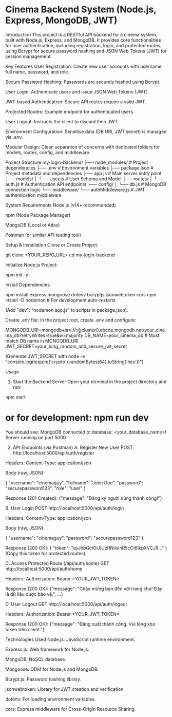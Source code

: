 Cinema Backend System (Node.js, Express, MongoDB, JWT)
=====================================
Introduction
This project is a RESTful API backend for a cinema system, built with Node.js, Express, and MongoDB. It provides core functionalities for user authentication, including registration, login, and protected routes, using Bcrypt for secure password hashing and JSON Web Tokens (JWT) for session management.

Key Features
User Registration: Create new user accounts with username, full name, password, and role.

Secure Password Hashing: Passwords are securely hashed using Bcrypt.

User Login: Authenticate users and issue JSON Web Tokens (JWT).

JWT-based Authentication: Secure API routes require a valid JWT.

Protected Routes: Example endpoint for authenticated users.

User Logout: Instructs the client to discard their JWT.

Environment Configuration: Sensitive data (DB URI, JWT secret) is managed via .env.

Modular Design: Clean separation of concerns with dedicated folders for models, routes, config, and middleware.

Project Structure
my-login-backend/
├── node_modules/           # Project dependencies
├── .env                    # Environment variables
├── package.json            # Project metadata and dependencies
├── app.js                  # Main server entry point
├── models/
│   └── User.js             # User Schema and Model
├── routes/
│   └── auth.js             # Authentication API endpoints
├── config/
│   └── db.js               # MongoDB connection logic
└── middleware/
    └── authMiddleware.js   # JWT authentication middleware

System Requirements
Node.js (v14+ recommended)

npm (Node Package Manager)

MongoDB (Local or Atlas)

Postman (or similar API testing tool)

Setup & Installation
Clone or Create Project:

git clone <YOUR_REPO_URL>
cd my-login-backend

Initialize Node.js Project:

npm init -y

Install Dependencies:

npm install express mongoose dotenv bcryptjs jsonwebtoken cors
npm install -D nodemon # For development auto-restarts

(Add "dev": "nodemon app.js" to scripts in package.json).

Create .env file:
In the project root, create .env and configure:

MONGODB_URI=mongodb+srv://<username>:<password>@cluster0.abcde.mongodb.net/your_cinema_db?retryWrites=true&w=majority
DB_NAME=your_cinema_db # Must match DB name in MONGODB_URI
JWT_SECRET=your_long_random_and_secure_jwt_secret

(Generate JWT_SECRET with node -e "console.log(require('crypto').randomBytes(64).toString('hex'))")

Usage
1. Start the Backend Server
Open your terminal in the project directory and run:

npm start
# or for development: npm run dev

You should see:
MongoDB connected to database: <your_database_name>!
Server running on port 5000

2. API Endpoints (via Postman)
A. Register New User
POST http://localhost:5000/api/auth/register

Headers: Content-Type: application/json

Body (raw, JSON):

{
    "username": "cinemaguy",
    "fullname": "John Doe",
    "password": "securepassword123",
    "role": "user"
}

Response (201 Created): {"message": "Đăng ký người dùng thành công!"}

B. User Login
POST http://localhost:5000/api/auth/login

Headers: Content-Type: application/json

Body (raw, JSON):

{
    "username": "cinemaguy",
    "password": "securepassword123"
}

Response (200 OK): { "token": "eyJhbGciOiJIUzI1NiIsInR5cCI6IkpXVCJ9..." }
(Copy this token for protected routes)

C. Access Protected Route (/api/auth/home)
GET http://localhost:5000/api/auth/home

Headers: Authorization: Bearer <YOUR_JWT_TOKEN>

Response (200 OK): {"message": "Chào mừng bạn đến với trang chủ! Đây là dữ liệu được bảo vệ.", ...}

D. User Logout
GET http://localhost:5000/api/auth/logout

Headers: Authorization: Bearer <YOUR_JWT_TOKEN>

Response (200 OK): {"message": "Đăng xuất thành công. Vui lòng xóa token trên client."}

Technologies Used
Node.js: JavaScript runtime environment.

Express.js: Web framework for Node.js.

MongoDB: NoSQL database.

Mongoose: ODM for Node.js and MongoDB.

Bcrypt.js: Password hashing library.

jsonwebtoken: Library for JWT creation and verification.

dotenv: For loading environment variables.

cors: Express middleware for Cross-Origin Resource Sharing.